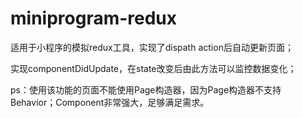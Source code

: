 # miniprogram-redux
适用于小程序的模拟redux工具，实现了dispath action后自动更新页面；

实现componentDidUpdate，在state改变后由此方法可以监控数据变化；

ps：使用该功能的页面不能使用Page构造器，因为Page构造器不支持Behavior；Component非常强大，足够满足需求。
